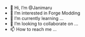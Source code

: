 - 👋 Hi, I’m @Janimaru
- 👀 I’m interested in Forge Modding
- 🌱 I’m currently learning ...
- 💞️ I’m looking to collaborate on ...
- 📫 How to reach me ...

<!---
Janimaru/Janimaru is a ✨ special ✨ repository because its `README.md` (this file) appears on your GitHub profile.
You can click the Preview link to take a look at your changes.
--->
